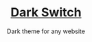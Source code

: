 <h1 align="center"><a href="https://nikahmadz.github.io/dark-switch">Dark Switch</a></h1>
<p align="center">Dark theme for any website</p>

